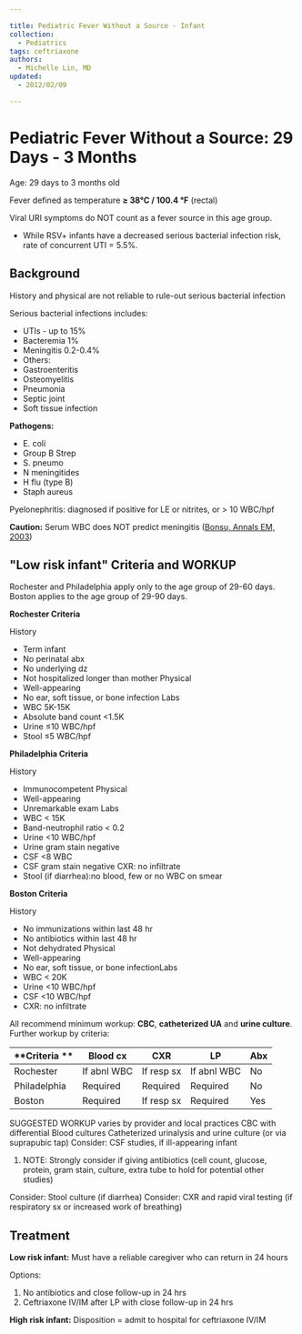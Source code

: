 ```yaml
---

title: Pediatric Fever Without a Source - Infant
collection:
  - Pediatrics
tags: ceftriaxone
authors:
  - Michelle Lin, MD
updated:
  - 2012/02/09

---
```


# Pediatric Fever Without a Source: 29 Days - 3 Months

Age: 29 days to 3 months old

Fever defined as temperature **≥ 38°C / 100.4 °F** (rectal)

Viral URI symptoms do NOT count as a fever source in this age group. 

-   While RSV+ infants have a decreased serious bacterial infection risk, rate of concurrent UTI = 5.5%.

## Background

History and physical are not reliable to rule-out serious bacterial infection

Serious bacterial infections includes:
-   UTIs - up to 15%
-   Bacteremia 1%
-   Meningitis 0.2-0.4%
-   Others:
  - Gastroenteritis
  - Osteomyelitis
  - Pneumonia
  - Septic joint
  - Soft tissue infection

**Pathogens:** 
-   E. coli
-   Group B Strep
-   S. pneumo
-   N meningitides
-   H flu (type B)
-   Staph aureus

Pyelonephritis: diagnosed if positive for LE or nitrites, or &gt; 10 WBC/hpf

**Caution:** Serum WBC does NOT predict meningitis ([Bonsu, Annals EM, 2003](http://www.annemergmed.com/article/S0196-0644(02)84932-0/abstract))

## "Low risk infant" Criteria and WORKUP

Rochester and Philadelphia apply only to the age group of 29-60 days. Boston applies to the age group of 29-90 days.

**Rochester Criteria**

History
- Term infant
- No perinatal abx
- No underlying dz
- Not hospitalized longer than mother
Physical
- Well-appearing
- No ear, soft tissue, or bone infection
Labs
- WBC 5K-15K
- Absolute band count&nbsp;&lt;1.5K
- Urine ≤10 WBC/hpf&nbsp;
- Stool ≤5 WBC/hpf&nbsp;

**Philadelphia Criteria**

History
- Immunocompetent
Physical
- Well-appearing
- Unremarkable exam
Labs
- WBC &lt; 15K
- Band-neutrophil ratio &lt; 0.2
- Urine &lt;10 WBC/hpf
- Urine gram stain negative
- CSF &lt;8 WBC
- CSF gram stain negative
CXR: no infiltrate
- Stool (if diarrhea):no blood, few&nbsp;or no WBC on smear&nbsp;

**Boston Criteria**

History
- No immunizations within last 48 hr
- No antibiotics within last 48 hr
- Not dehydrated
Physical
- Well-appearing
- No ear, soft tissue, or bone infectionLabs
- WBC &lt; 20K
- Urine &lt;10 WBC/hpf&nbsp;
- CSF &lt;10 WBC/hpf
- CXR: no infiltrate&nbsp;&nbsp;


All recommend minimum workup: **CBC**, **catheterized UA** and **urine culture**. Further workup by criteria:

| **Criteria ** | **Blood cx** | **CXR**    | **LP**      | **Abx** |
|---------------|--------------|------------|-------------|---------|
| Rochester     | If abnl WBC  | If resp sx | If abnl WBC | No      |
| Philadelphia  | Required     | Required   | Required    | No      |
| Boston        | Required     | If resp sx | Required    | Yes     |

SUGGESTED WORKUP varies by provider and local practices
CBC with differential
Blood cultures
Catheterized urinalysis and urine culture (or via suprapubic tap)
Consider: CSF studies, if ill-appearing infant
1.  NOTE: Strongly consider if giving antibiotics (cell count, glucose, protein, gram stain, culture, extra tube to hold for potential other studies)

Consider: Stool culture (if diarrhea)
Consider: CXR and rapid viral testing (if respiratory sx or increased work of breathing)

## Treatment

**Low risk infant:** Must have a reliable caregiver who can return in 24 hours

Options:

1.  No antibiotics and close follow-up in 24 hrs
2.  <span class="drug">Ceftriaxone</span> IV/IM after LP with close follow-up in 24 hrs

**High risk infant:** Disposition = admit to hospital for <span class="drug">ceftriaxone</span> IV/IM
